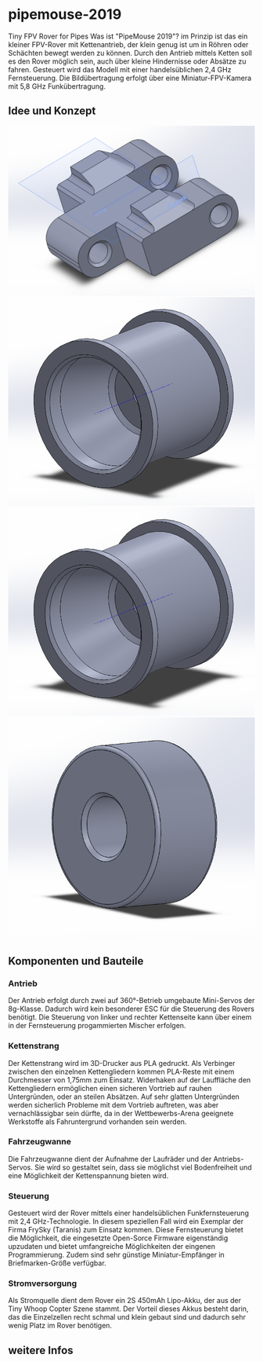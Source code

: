 # pipemouse-2019
Tiny FPV Rover for Pipes
Was ist "PipeMouse 2019"? im Prinzip ist das ein kleiner FPV-Rover mit Kettenantrieb, der klein genug ist um in Röhren oder Schächten bewegt werden zu können. Durch den Antrieb mittels Ketten soll es den Rover möglich sein, auch über kleine Hindernisse oder Absätze zu fahren. Gesteuert wird das Modell mit einer handelsüblichen 2,4 GHz Fernsteuerung. Die Bildübertragung erfolgt über eine Miniatur-FPV-Kamera mit 5,8 GHz Funkübertragung.

## Idee und Konzept
![PipeMouse 2019 - Einzelnes Kettenglied](/images/pipemouse_Kettenglied_01.png)
![PipeMouse 2019 - Kettenrad](/images/pipemouse_Kettenrad_02.png)
![PipeMouse 2019 - Laufrad zur Unterstüzung der Laufkette](/images\pipemouse_Kettenrad_02.png)
![PipeMouse 2019 - Kugellager 8x3x4 für die Laufräder](/images\pipemouse_Kugellager8x3x4_01.png)

## Komponenten und Bauteile
### Antrieb
Der Antrieb erfolgt durch zwei auf 360°-Betrieb umgebaute Mini-Servos der 8g-Klasse. Dadurch wird kein besonderer ESC für die Steuerung des Rovers benötigt. Die Steuerung von linker und rechter Kettenseite kann über einem in der Fernsteuerung progammierten Mischer erfolgen.
### Kettenstrang
Der Kettenstrang wird im 3D-Drucker aus PLA gedruckt. Als Verbinger zwischen den einzelnen Kettengliedern kommen PLA-Reste mit einem Durchmesser von 1,75mm zum Einsatz. Widerhaken auf der Lauffläche den Kettengliedern ermöglichen einen sicheren Vortrieb auf rauhen Untergründen, oder an steilen Absätzen. Auf sehr glatten Untergründen werden sicherlich Probleme mit dem Vortrieb auftreten, was aber vernachlässigbar sein dürfte, da in der Wettbewerbs-Arena geeignete Werkstoffe als Fahruntergrund vorhanden sein werden.
### Fahrzeugwanne
Die Fahrzeugwanne dient der Aufnahme der Laufräder und der Antriebs-Servos. Sie wird so gestaltet sein, dass sie möglichst viel Bodenfreiheit und eine Möglichkeit der Kettenspannung bieten wird.
### Steuerung
Gesteuert wird der Rover mittels einer handelsüblichen Funkfernsteuerung mit 2,4 GHz-Technologie. In diesem speziellen Fall wird ein Exemplar der Firma FrySky (Taranis) zum Einsatz kommen. Diese Fernsteuerung bietet die Möglichkeit, die eingesetzte Open-Sorce Firmware eigenständig upzudaten und bietet umfangreiche Möglichkeiten der eingenen Programmierung. Zudem sind sehr günstige Miniatur-Empfänger in Briefmarken-Größe verfügbar.
### Stromversorgung
Als Stromquelle dient dem Rover ein 2S 450mAh Lipo-Akku, der aus der Tiny Whoop Copter Szene stammt. Der Vorteil dieses Akkus besteht darin, das die Einzelzellen recht schmal und klein gebaut sind und dadurch sehr wenig Platz im Rover benötigen.

## weitere Infos
